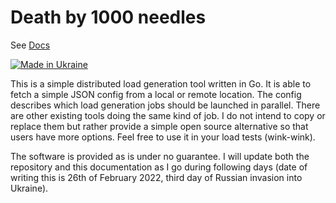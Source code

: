 # Death by 1000 needles

See [Docs](https://arriven.github.io/db1000n)

[![Made in Ukraine](https://img.shields.io/badge/made_in-ukraine-ffd700.svg?labelColor=0057b7)](https://stand-with-ukraine.pp.ua)

This is a simple distributed load generation tool written in Go.
It is able to fetch a simple JSON config from a local or remote location.
The config describes which load generation jobs should be launched in parallel.
There are other existing tools doing the same kind of job.
I do not intend to copy or replace them but rather provide a simple open source alternative so that users have more options.
Feel free to use it in your load tests (wink-wink).

The software is provided as is under no guarantee.
I will update both the repository and this documentation as I go during following days (date of writing this is 26th of February 2022, third day of Russian invasion into Ukraine).

